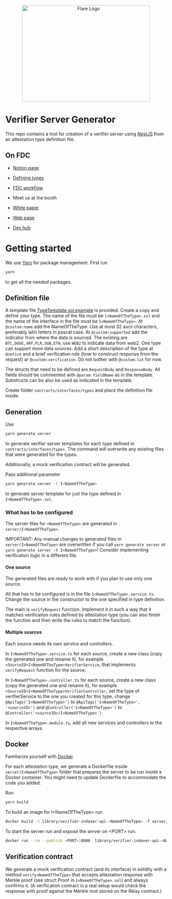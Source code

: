 <p align="center">
  <a href="https://flare.network/" target="blank"><img src="https://flare.network/wp-content/uploads/Artboard-1-1.svg" width="400" height="300" alt="Flare Logo" /></a>
</p>

# Verifier Server Generator

This repo contains a tool for creation of a verifier server using [NestJS](https://nestjs.com/) from an attestation type definition file.

## On FDC

- [Notion page](https://www.notion.so/flare-network/Flare-Hackathon-Guide-Encode-London-3484db409c644f3289d29a9a3b73c7e5)

- [Defining types](/docs/DesigningTypes.md)

- [FDC workflow](/docs/IntegratingFDC.md)

- Meet us at the booth

- [White paper](https://flare.network/wp-content/uploads/FDC_WP_171024_02.pdf)

- [Web page](https://flare.network/)

- [Dev hub](https://dev.flare.network/)

# Getting started

We use [Yarn](https://yarnpkg.com/) for package management.
First run

```bash
yarn
```

to get all the needed packages.

## Definition file

A template file [TypeTemplate.sol.example](ITypeTemplate.sol.example) is provided.
Create a copy and define your type.
The name of the file must be `I<NameOfTheType>.sol` and the name of the interface in the file must be `I<NameOfTheType>`.
At `@custom:name` add the NameOfTheType.
Use at most 32 ascii characters, preferably latin letters in pascal case. At `@custom:supported` add the indicator from where the data is sourced. The existing are `BTC,DOGE,XRP,FLR,SGB,ETH`, use `WEB2` to indicate data from web2. One type can support more data sources.
Add a short description of the type at `@notice` and a brief verification rule (how to construct response from the request) ar `@custom:verification`.
Do not bother with `@custom:lut` for now.

The structs that need to be defined are `RequestBody` and `ResponseBody`.
All fields should be commented with `@param fieldName` as in the template.
Substructs can be also be used as indicated in the template.

Create folder `contracts/interfaces/types` and place the definition file inside.

## Generation

Use

```bash
yarn generate server
```

to generate verifier server templates for each type defined in `contracts/interfaces/types`.
The command will overwrite any existing files that were generated for the types.

Additionally, a mock verification contract will be generated.

Pass additional parameter

```bash
yarn generate server -t I<NameOfTheType>
```

to generate server template for just the type defined in `I<NameOfTheType>.sol`.

### What has to be configured

The server files for `<NameOfTheType>` are generated in `server/I<NameOfTheType>`.

IMPORTANT: Any manual changes to generated files in `server/I<NameOfTheType>` are overwritten if you call
`yarn generate server` or `yarn generate server -t I<NameOfTheType>`! Consider implementing verification logic in a different file.

#### One source

The generated files are ready to work with if you plan to use only one source.

All that has to be configured is in the file `I<NameOfTheType>.service.ts`.
Change the source in the constructor to the one specified in type definition.

The main is `verifyRequest` function.
Implement it in such a way that it matches verification rules defined by attestation type
(you can also finish the function and then write the rules to match the function).

#### Multiple sources

Each source needs its own service and controllers.

In `I<NameOfTheType>.service.ts` for each source, create a new class (copy the generated one and rename it), for example
`<SourceID>I<NameOFTheType>VerifierService`, that implements `verifyRequest` function for the source.

In `I<NameOfTheType>.controller.ts` for each source, create a new class (copy the generated one and rename it), for example
`<SourceID>I<NameOFTheType>VerifierController`, set the type of verifierService to the one you created for this type,
change
`@ApiTags('I<NameOFTheType>')` to `@ApiTags('I<NameOFTheType>', '<sourceID>')` and
`@Controller('I<NameOFTheType>')` to `@Controller('<sourceID>/I<NameOFTheType>')`.

In `I<NameOfTheType>.module.ts`, add all new services and controllers to the respective arrays.

## Docker

Familiarize yourself with [Docker](https://www.docker.com/).

For each attestation type, we generate a Dockerfile inside `server/I<NameOfTheType>` folder that prepares the server to be run inside a Docker container.
You might need to update Dockerfile to accommodate the code you added.

Run

```zsh
yarn build
```

To build an image for I\<NameOfTheType> run

```zsh
docker build -t library/verifier-indexer-api-<NameOfTheType> -f server/I<NameOfTheType>/Dockerfile .
```

To start the server run and expose the server on \<PORT> run.

```zsh
docker run --rm --publish <PORT>:8000  library/verifier-indexer-api-<NameOfTheType>
```

## Verification contract

We generate a mock verification contract (and its interface) in solidity with a method `verify<NameOfTheType>` that accepts attestation response with Merkle proof (see struct Proof in `I<NameOfTheType>.sol`) and always confirms it.
(A verification contract in a real setup would check the response with proof against the Merkle root stored on the Relay contract.)
